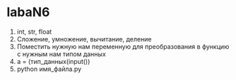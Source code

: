 # labaN6
1. int, str, float
2. Сложение, умножение, вычитание, деление
3. Поместить нужную нам переменную для преобразования в функцию с нужным нам типом данных
4. a = (тип_данных(input())
5. python имя_файла.ру
